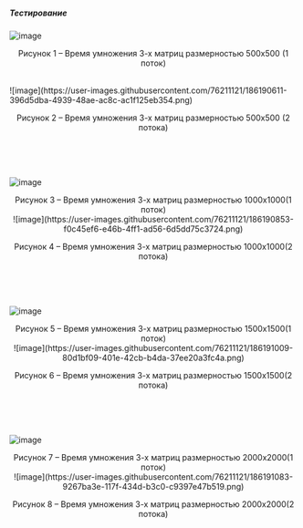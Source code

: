 <h5>Тестирование</h5>



![image](https://user-images.githubusercontent.com/76211121/186190557-f074941e-42f1-47da-b698-2433befb1ce8.png)
<p align=center>Рисунок 1 – Время умножения 3-х матриц размерностью 500х500 (1 поток)</p>
<br>
![image](https://user-images.githubusercontent.com/76211121/186190611-396d5dba-4939-48ae-ac8c-ac1f125eb354.png)
<p align=center>Рисунок 2 – Время умножения 3-х матриц размерностью 500х500
(2 потока)
  
  <br><br><br>
  
![image](https://user-images.githubusercontent.com/76211121/186190708-1321a9b3-674e-403d-be30-5e07057d2daf.png)
<p align=center>Рисунок 3 – Время умножения 3-х матриц размерностью 1000х1000(1 поток)
<br>
![image](https://user-images.githubusercontent.com/76211121/186190853-f0c45ef6-e46b-4ff1-ad56-6d5dd75c3724.png)
<p align=center>Рисунок 4 – Время умножения 3-х матриц размерностью 1000х1000(2 потока)

  <br><br><br>
  
  ![image](https://user-images.githubusercontent.com/76211121/186190970-1aff0aa3-ac77-4775-8d50-2b81fd4ea4d3.png)
<p align=center>Рисунок 5 – Время умножения 3-х матриц размерностью 1500х1500(1 поток)
<br>
  ![image](https://user-images.githubusercontent.com/76211121/186191009-80d1bf09-401e-42cb-b4da-37ee20a3fc4a.png)
<p align=center>Рисунок 6 – Время умножения 3-х матриц размерностью 1500х1500(2 потока)

  <br><br><br>
  
  ![image](https://user-images.githubusercontent.com/76211121/186191036-1e5a3155-b99d-4eab-9898-6c234d603cef.png)
<p align=center>Рисунок 7 – Время умножения 3-х матриц размерностью 2000х2000(1 поток)
  <br>
  ![image](https://user-images.githubusercontent.com/76211121/186191083-9267ba3e-117f-434d-b3c0-c9397e47b519.png)
<p align=center>Рисунок 8 – Время умножения 3-х матриц размерностью 2000х2000(2 потока)
